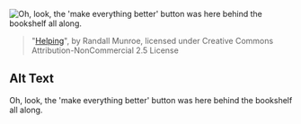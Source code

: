![Oh, look, the 'make everything better' button was here behind the bookshelf all along.](https://imgs.xkcd.com/comics/helping.png)
> "[Helping](https://xkcd.com/383/)", by Randall Munroe, licensed under Creative Commons Attribution-NonCommercial 2.5 License

## Alt Text
Oh, look, the 'make everything better' button was here behind the bookshelf all along.
